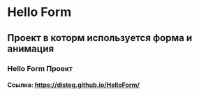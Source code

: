 # Hello Form #

## Проект в которм используется форма и анимация

### Hello Form Проект 
#### Ссылка: https://disteg.github.io/HelloForm/

